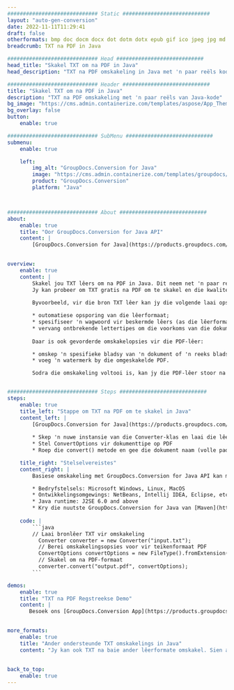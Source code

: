 ```yaml
---
############################# Static ############################
layout: "auto-gen-conversion"
date: 2022-11-11T11:29:41
draft: false
otherformats: bmp doc docm docx dot dotm dotx epub gif ico jpeg jpg md odt ott pdf png psd rtf tex tif tiff txt xps
breadcrumb: TXT na PDF in Java

############################# Head ############################
head_title: "Skakel TXT om na PDF in Java"
head_description: "TXT na PDF omskakeling in Java met 'n paar reëls kode. Skakel meer as 160 lêerformate om deur die GroupDocs-dokumentomskakelings-API vir Java"

############################# Header ############################
title: "Skakel TXT om na PDF in Java"
description: "TXT na PDF omskakeling met 'n paar reëls van Java-kode"
bg_image: "https://cms.admin.containerize.com/templates/aspose/App_Themes/V3/images/bg/header1.png"
bg_overlay: false
button:
    enable: true

############################# SubMenu ############################
submenu:
    enable: true

    left:
        img_alt: "GroupDocs.Conversion for Java"
        image: "https://cms.admin.containerize.com/templates/groupdocs/images/product-logos/90x90-noborder/groupdocs-conversion-java.png"
        product: "GroupDocs.Conversion"
        platform: "Java"



############################# About ############################
about:
    enable: true
    title: "Oor GroupDocs.Conversion for Java API"
    content: |
        [GroupDocs.Conversion for Java](https://products.groupdocs.com/conversion/java/) is 'n gevorderde lêerformaat-omskakelings-API vir omskakeling tussen gewilde beeld- en dokumentformate soos Microsoft Office, OpenDocument, PDF, HTML, e-pos, CAD. en nog baie meer met net 'n paar reëls kode. Die inheemse API bespeur outomaties die formate van die oorspronklike dokumente en bied baie opsies om die omgeskakelde dokumente aan te pas. Saam met die funksie om inligting uit 'n dokument te onttrek, ondersteun dit ook by verstek die kas van die omskakelingsresultate na die plaaslike skyf. Enige tipe kasberging kan egter ondersteun word deur die toepaslike koppelvlakke te implementeer - Amazon S3, Dropbox, Google Drive, Windows Azure, Reddis, of enige ander.
    

overview:
    enable: true
    content: |
        Skakel jou TXT lêers om na PDF in Java. Dit neem net 'n paar reëls van Java kode op enige platform van jou keuse, soos Windows, Linux, macOS.
        Jy kan probeer om TXT gratis na PDF om te skakel en die kwaliteit van die omskakelingsresultate te evalueer. Saam met eenvoudige lêeromskakelingsskrifte, kan jy meer gesofistikeerde opsies probeer om die TXT-bronlêer te laai en die PDF-uitvoer te stoor. 
        
        Byvoorbeeld, vir die bron TXT lêer kan jy die volgende laai opsies gebruik:

        * outomatiese opsporing van die lêerformaat;
        * spesifiseer 'n wagwoord vir beskermde lêers (as die lêerformaat dit ondersteun);
        * vervang ontbrekende lettertipes om die voorkoms van die dokument te behou.
        
        Daar is ook gevorderde omskakelopsies vir die PDF-lêer:

        * omskep 'n spesifieke bladsy van 'n dokument of 'n reeks bladsye;
        * voeg 'n watermerk by die omgeskakelde PDF.

        Sodra die omskakeling voltooi is, kan jy die PDF-lêer stoor na jou plaaslike lêerpad of na enige derdeparty-berging soos FTP, Amazon S3, Google Drive, Dropbox, ens. Neem asseblief kennis - om TXT om te skakel na PDF, hoef jy nie enige bykomende sagteware te installeer nie, soos MS Office, Open Office, Adobe Acrobat Reader ens.


############################# Steps ############################
steps:
    enable: true
    title_left: "Stappe om TXT na PDF om te skakel in Java"
    content_left: |
        [GroupDocs.Conversion for Java](https://products.groupdocs.com/conversion/java/) laat ontwikkelaars toe om TXT lêer maklik om te skakel na PDF met 'n paar reëls kode.
        
        * Skep 'n nuwe instansie van die Converter-klas en laai die lêer TXT met die volledige pad op
        * Stel ConvertOptions vir dokumenttipe op PDF
        * Roep die convert() metode en gee die dokument naam (volle pad) en formaat (PDF) as 'n parameter

    title_right: "Stelselvereistes"
    content_right: |
        Basiese omskakeling met GroupDocs.Conversion for Java API kan met net 'n paar reëls kode gedoen word. Ons API's word op alle groot platforms en bedryfstelsels ondersteun. Voordat u die kode hieronder uitvoer, maak seker dat u die volgende voorvereistes op u stelsel geïnstalleer het.

        * Bedryfstelsels: Microsoft Windows, Linux, MacOS
        * Ontwikkelingsomgewings: NetBeans, Intellij IDEA, Eclipse, etc.
        * Java runtime: J2SE 6.0 and above
        * Kry die nuutste GroupDocs.Conversion for Java van [Maven](https://repository.groupdocs.com/webapp/#/artifacts/browse/tree/General/repo/com/groupdocs/groupdocs-conversion)
         
    code: |
        ```java    
        // Laai bronlêer TXT vir omskakeling
          Converter converter = new Converter("input.txt");
          // Berei omskakelingsopsies voor vir teikenformaat PDF
          ConvertOptions convertOptions = new FileType().fromExtension("pdf").getConvertOptions();
          // Skakel om na PDF-formaat
          converter.convert("output.pdf", convertOptions);
        ```

demos:
    enable: true
    title: "TXT na PDF Regstreekse Demo"
    content: |
       Besoek ons ​​[GroupDocs.Conversion App](https://products.groupdocs.app/conversion/family) webwerf en probeer nou TXT na PDF omskakeling. Die gratis demo het die volgende voordele
          

more_formats:
    enable: true
    title: "Ander ondersteunde TXT omskakelings in Java"
    content: "Jy kan ook TXT na baie ander lêerformate omskakel. Sien asseblief die lys hieronder."
       
       
back_to_top:
    enable: true
---
```

